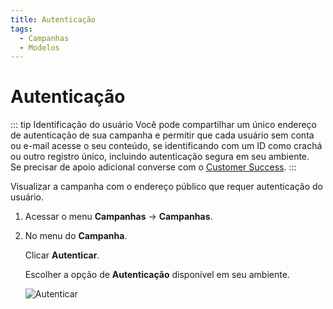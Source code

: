 ```yaml
---
title: Autenticação
tags:
  - Campanhas
  - Modelos
---
```


# Autenticação

::: tip Identificação do usuário
Você pode compartilhar um único endereço de autenticação de sua campanha e permitir que cada usuário sem conta ou e-mail acesse o seu conteúdo, se identificando com um ID como crachá ou outro registro único, incluindo autenticação segura em seu ambiente.<br>
Se precisar de apoio adicional converse com o [Customer Success](mailto:cs@phishx.io).
:::

Visualizar a campanha com o endereço público que requer autenticação do usuário.

1. Acessar o menu **Campanhas** -> **Campanhas**.

2. No menu do **Campanha**.

   Clicar **Autenticar**.

   Escolher a opção de **Autenticação** disponível em seu ambiente.

   ![Autenticar](https://cdn.phishx.io/phishx-docs/images/phishx_campaigns_campaigns_auth_02.webp)
